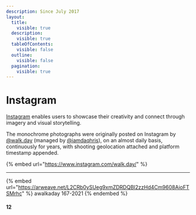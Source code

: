 ```yaml
---
description: Since July 2017
layout:
  title:
    visible: true
  description:
    visible: true
  tableOfContents:
    visible: false
  outline:
    visible: false
  pagination:
    visible: true
---
```


# Instagram

[Instagram](https://instagram.com/) enables users to showcase their creativity and connect through imagery and visual storytelling.&#x20;

The monochrome photographs were originally posted on Instagram by [@walk.day](https://www.instagram.com/walk.day/) (managed by [@iamdaqhris](https://www.instagram.com/iamdaqhris/)), on an almost daily basis, continuously for years, with shooting geolocation attached and platform timestamp appended.

{% embed url="https://www.instagram.com/walk.day/" %}

***

{% embed url="https://arweave.net/L2CRb0ySUeg9xmZDRDQBI2zzHd4Cm9608AioFTSMrhc" %}
awalkaday 167-2021
{% endembed %}

#### 12
